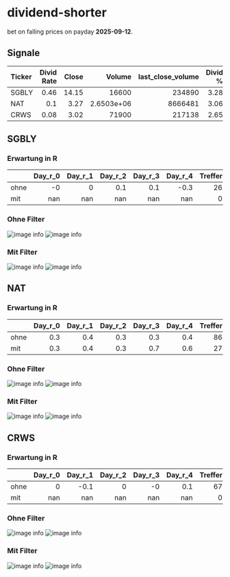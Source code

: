 # dividend-shorter

bet on falling prices on payday **2025-09-12**.

## Signale

| Ticker   |   Divid Rate |   Close |         Volume |   last_close_volume |   Divid % | 5_Days_pos   | above_SMA_50   |
|:---------|-------------:|--------:|---------------:|--------------------:|----------:|:-------------|:---------------|
| SGBLY    |         0.46 |   14.15 | 16600          |              234890 |      3.28 | True         | True           |
| NAT      |         0.1  |    3.27 |     2.6503e+06 |             8666481 |      3.06 | True         | True           |
| CRWS     |         0.08 |    3.02 | 71900          |              217138 |      2.65 | False        | True           |

## SGBLY

### Erwartung in R
|      |   Day_r_0 |   Day_r_1 |   Day_r_2 |   Day_r_3 |   Day_r_4 |   Treffer |
|:-----|----------:|----------:|----------:|----------:|----------:|----------:|
| ohne |        -0 |         0 |       0.1 |       0.1 |      -0.3 |        26 |
| mit  |       nan |       nan |     nan   |     nan   |     nan   |         0 |

### Ohne Filter
![image info](./data/SGBLY_box_all.png)
![image info](./data/SGBLY_median_all.png)

### Mit Filter
![image info](./data/SGBLY_box_filtered.png)
![image info](./data/SGBLY_median_filtered.png)

## NAT

### Erwartung in R
|      |   Day_r_0 |   Day_r_1 |   Day_r_2 |   Day_r_3 |   Day_r_4 |   Treffer |
|:-----|----------:|----------:|----------:|----------:|----------:|----------:|
| ohne |       0.3 |       0.4 |       0.3 |       0.3 |       0.4 |        86 |
| mit  |       0.3 |       0.4 |       0.3 |       0.7 |       0.6 |        27 |

### Ohne Filter
![image info](./data/NAT_box_all.png)
![image info](./data/NAT_median_all.png)

### Mit Filter
![image info](./data/NAT_box_filtered.png)
![image info](./data/NAT_median_filtered.png)

## CRWS

### Erwartung in R
|      |   Day_r_0 |   Day_r_1 |   Day_r_2 |   Day_r_3 |   Day_r_4 |   Treffer |
|:-----|----------:|----------:|----------:|----------:|----------:|----------:|
| ohne |         0 |      -0.1 |         0 |        -0 |       0.1 |        67 |
| mit  |       nan |     nan   |       nan |       nan |     nan   |         0 |

### Ohne Filter
![image info](./data/CRWS_box_all.png)
![image info](./data/CRWS_median_all.png)

### Mit Filter
![image info](./data/CRWS_box_filtered.png)
![image info](./data/CRWS_median_filtered.png)

